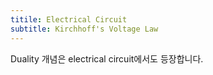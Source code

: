 ```yaml
---
titile: Electrical Circuit
subtitle: Kirchhoff's Voltage Law
---
```


Duality 개념은 electrical circuit에서도 등장합니다.
